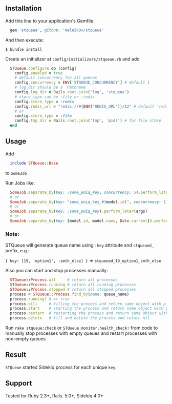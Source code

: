 ## Installation

Add this line to your application's Gemfile:

```ruby
  gem 'stqueue', github: 'melnik0v/stqueue'
```

And then execute:

    $ bundle install

Create an initializer at `config/initializers/stqueue.rb` and add
```ruby
  STQueue.configure do |config|
    config.enabled = true
    # default concurrency for all queues
    config.concurrency = ENV['STQUEUE_CONCURRENCY'] # default 1
    # log_dir should be a `Pathname`
    config.log_dir = Rails.root.join('log', 'stqueue')
    # store_type can be :file or :redis
    config.store_type = :redis
    config.redis_url = "redis://#{ENV['REDIS_URL']}/12" # default 'redis://localhost:6379/12'
    # or
    config.store_type = :file
    config.tmp_dir = Rails.root.join('tmp', 'pids') # for file store
  end
```

## Usage

Add
```ruby
  include STQueue::Base
```
to `SomeJob`

Run Jobs like:
```ruby
  SomeJob.separate_by(key: :some_uniq_key, concurrency: 5).perform_later(args)
  # or 
  SomeJob.separate_by(key: "some_uniq_key_#{model.id}", concurrency: 1).perform_later(args)
  # or
  SomeJob.separate_by(key: :some_uniq_key).perform_later(args)
  # or 
  SomeJob.separate_by(key: [model.id, model.name, Date.current]).perform_later(args)
```

### Note:
STQueue will generate queue name using `:key` attribute and `stqueued_` prefix, e.g.:

`{ key: [19, 'option1', :smth_else] }` => `stqueued_19_option1_smth_else`

Also you can start and stop processes manually:
```ruby
  STQueue::Process.all     # return all processes
  STQueue::Process.running # return all running processes
  STQueue::Process.stopped # return all stopped processes
  process = STQueue::Process.find_by(name: queue_name)
  process.running? # => true
  process.kill     # killing the process and return same object with pid = nil
  process.start    # starting the process and return same object with pid
  process.restart  # restarting the process and return same object with updated pid
  process.delete   # kill and delete the process and return nil
```

Run `rake stqueue:check` or `STQueue.monitor.health_check!` from code to manually stop processes with empty queues and restart processes with non-empty queues

## Result

`STQueue` started Sidekiq process for each unique `key`.

## Support

Tested for Ruby 2.3+, Rails. 5.0+, Sidekiq 4.0+
